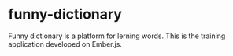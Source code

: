 # funny-dictionary
Funny dictionary is a platform for lerning words. This is the training application developed on Ember.js.
